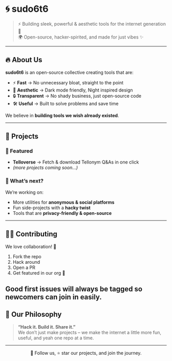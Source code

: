 # 🌀 sudo6t6  

> ⚡ Building sleek, powerful & aesthetic tools for the internet generation 🚀  
> 🌍 Open-source, hacker-spirited, and made for just vibes ✨  

---

## 🔥 About Us  
**sudo6t6** is an open-source collective creating tools that are:  
- ⚡ **Fast** → No unnecessary bloat, straight to the point  
- 🎨 **Aesthetic** → Dark mode friendly, Night inspired design  
- 🔒 **Transparent** → No shady business, just open-source code  
- 🛠 **Useful** → Built to solve problems and save time  

We believe in **building tools we wish already existed**.  

---

## 📂 Projects  

### 🚀 Featured  
- **Telloverse** → Fetch & download Tellonym Q&As in one click  
- *(more projects coming soon...)*  

### 🌱 What’s next?  
We’re working on:  
- More utilities for **anonymous & social platforms**  
- Fun side-projects with a **hacky twist**  
- Tools that are **privacy-friendly & open-source**  

---

## 🧑‍💻 Contributing  
We love collaboration! 🫶  

1. Fork the repo  
2. Hack around  
3. Open a PR  
4. Get featured in our org 🚀  

Good first issues will always be tagged so newcomers can join in easily.  
---

## 🌌 Our Philosophy  
> **“Hack it. Build it. Share it.”**  
We don’t just make projects – we make the internet a little more fun, useful, and yeah one repo at a time.  

---

<p align="center">
  🚀 Follow us, ⭐ star our projects, and join the journey.  
</p>
